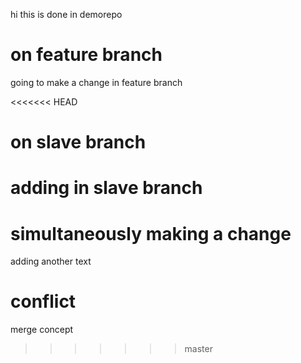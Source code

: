 hi this is done in demorepo


# on feature branch
going to make a change in feature branch

<<<<<<< HEAD

# on slave branch

adding in slave branch
=======
# simultaneously making a change
adding another text

# conflict

merge concept
>>>>>>> master

